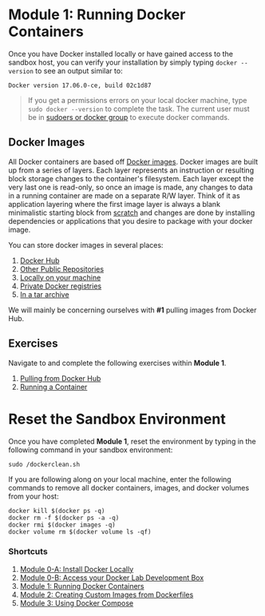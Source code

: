 # Module 1: Running Docker Containers

Once you have Docker installed locally or have gained access to the sandbox host, you can verify your installation by simply typing `docker --version` to see an output similar to: 

```
Docker version 17.06.0-ce, build 02c1d87
```
  > If you get a permissions errors on your local docker machine, type `sudo docker --version` to complete the task. The current user must be in [sudoers or docker group](https://docs.docker.com/engine/installation/linux/linux-postinstall/) to execute docker commands. 

## Docker Images 

All Docker containers are based off [Docker images](https://docs.docker.com/engine/userguide/storagedriver/imagesandcontainers/). Docker images are built up from a series of layers. Each layer represents an instruction or resulting block storage changes to the container's filesystem. Each layer except the very last one is read-only, so once an image is made, any changes to data in a running container are made on a separate R/W layer. Think of it as application layering where the first image layer is always a blank minimalistic starting block from [scratch](https://hub.docker.com/_/scratch/) and changes are done by installing dependencies or applications that you desire to package with your docker image. 

You can store docker images in several places: 

  1. [Docker Hub](https://hub.docker.com/explore/)
  2. [Other Public Repositories](https://quay.io/tour/)
  3. [Locally on your machine](http://blog.thoward37.me/articles/where-are-docker-images-stored/)
  4. [Private Docker registries](https://docs.docker.com/registry/deploying/#storage-customization)
  5. [In a tar archive](https://docs.docker.com/engine/reference/commandline/save/)

 We will mainly be concerning ourselves with **#1** pulling images from Docker Hub.

## Exercises 

Navigate to and complete the following exercises within **Module 1**.

1. [Pulling from Docker Hub](./Exercise-1)
2. [Running a Container](./Exercise-2)

# Reset the Sandbox Environment 

Once you have completed **Module 1**, reset the environment by typing in the following command in your sandbox environment: 

`sudo /dockerclean.sh`

If you are following along on your local machine, enter the following commands to remove all docker containers, images, and docker volumes from your host: 

```
docker kill $(docker ps -q)
docker rm -f $(docker ps -a -q)
docker rmi $(docker images -q)
docker volume rm $(docker volume ls -qf)
```

### Shortcuts

1. [Module 0-A: Install Docker Locally](https://hub.docker.com/?next=https%3A%2F%2Fhub.docker.com%2F)
2. [Module 0-B: Access your Docker Lab Development Box](../Module-0)
2. [Module 1: Running Docker Containers](../Module-1)
3. [Module 2: Creating Custom Images from Dockerfiles](../Module-2)
4. [Module 3: Using Docker Compose](../Module-3)
